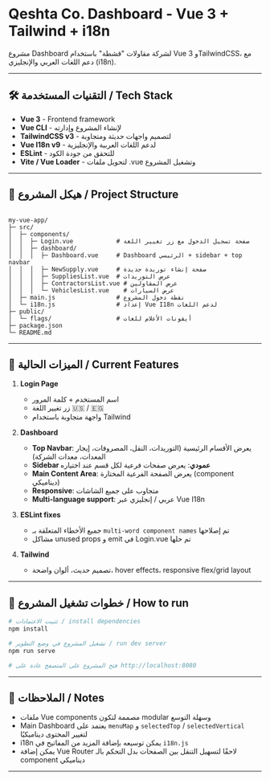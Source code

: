 

# Qeshta Co. Dashboard - Vue 3 + Tailwind + i18n

مشروع Dashboard لشركة مقاولات "قشطة" باستخدام Vue 3 وTailwindCSS، مع دعم اللغات العربي والإنجليزي (i18n).

---

## 🛠 التقنيات المستخدمة / Tech Stack

- **Vue 3** - Frontend framework
- **Vue CLI** - لإنشاء المشروع وإدارته
- **TailwindCSS v3** - لتصميم واجهات حديثة ومتجاوبة
- **Vue I18n v9** - لدعم اللغات العربية والإنجليزية
- **ESLint** - للتحقق من جودة الكود
- **Vite / Vue Loader** - لتحويل ملفات .vue وتشغيل المشروع

---

## 📂 هيكل المشروع / Project Structure

```

my-vue-app/
├─ src/
│  ├─ components/
│  │  ├─ Login.vue            # صفحة تسجيل الدخول مع زر تغيير اللغة
│  │  ├─ dashboard/
│  │  │  ├─ Dashboard.vue     # Dashboard الرئيسي + sidebar + top navbar
│  │  │  ├─ NewSupply.vue     # صفحة إنشاء توريدة جديدة
│  │  │  ├─ SuppliesList.vue  # عرض التوريدات
│  │  │  ├─ ContractorsList.vue # عرض المقاولين
│  │  │  └─ VehiclesList.vue    # عرض السيارات
│  ├─ main.js                 # نقطة دخول المشروع
│  └─ i18n.js                 # إعداد Vue I18n لدعم اللغات
├─ public/
│  └─ flags/                  # أيقونات الأعلام للغات
├─ package.json
└─ README.md

````

---

## 🔹 الميزات الحالية / Current Features

1. **Login Page**
   - اسم المستخدم + كلمة المرور
   - زر تغيير اللغة 🇺🇸 / 🇪🇬
   - واجهة متجاوبة باستخدام Tailwind

2. **Dashboard**
   - **Top Navbar**: يعرض الأقسام الرئيسية (التوريدات، النقل، المصروفات، إيجار المعدات، معدات الشركة)
   - **Sidebar عمودي**: يعرض صفحات فرعية لكل قسم عند اختياره
   - **Main Content Area**: يعرض الصفحة الفرعية المختارة (component ديناميكي)
   - **Responsive**: متجاوب على جميع الشاشات
   - **Multi-language support**: عربي / إنجليزي عبر Vue I18n

3. **ESLint fixes**
   - جميع الأخطاء المتعلقة بـ `multi-word component names` تم إصلاحها
   - مشاكل unused props و emit في Login.vue تم حلها

4. **Tailwind**
   - تصميم حديث، ألوان واضحة، hover effects، responsive flex/grid layout

---

## 🔹 خطوات تشغيل المشروع / How to run

```bash
# تثبيت الاعتمادات / install dependencies
npm install

# تشغيل المشروع في وضع التطوير / run dev server
npm run serve

# فتح المشروع على المتصفح عادة على http://localhost:8080
````

---

## 🔹 الملاحظات / Notes

* ملفات Vue components مصممة لتكون modular وسهلة التوسع
* Main Dashboard يعتمد على `menuMap` و `selectedTop` / `selectedVertical` لتغيير المحتوى ديناميكيًا
* i18n يمكن توسيعه بإضافة المزيد من المفاتيح في `i18n.js`
* يمكن إضافة Vue Router لاحقًا لتسهيل التنقل بين الصفحات بدل التحكم بالـ component ديناميكي

---


